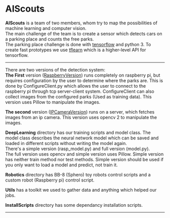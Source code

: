 # AIScouts

**AIScouts** is a team of two members, whom try to map the possibilities of machine learning and computer vision.   
The main challenge of the team is to create a sensor which detects cars on a parking place and counts the free parks.   
The parking place challenge is done with [tensorflow](https://www.tensorflow.org/) and python 3. To create fast prototypes we use [tflearn](http://tflearn.org/) which is a higher-level API for tensorflow.   

---

There are two versions of the detection system:    
**The First** version ([RaspberryVersion](https://github.com/MystiCons/AIScouts/tree/master/RaspberryVersion)) runs completely on raspberry pi, but requires configuration by the user to determine where the parks are. This is done by ConfigureClient.py which allows the user to connect to the raspberry pi through tcp server-client system. ConfigureClient can also collect images from the configured parks (Used as training data). This version uses Pillow to manipulate the images.   
   
**The second** version ([IPCameraVersion](https://github.com/MystiCons/AIScouts/tree/master/IPCameraVersion)) runs on a server, which fetches images from an ip camera. This version uses opencv 2 to manipulate the images.   

**DeepLearning** directory has our training scripts and model class. The model class describes the neural network model which can be saved and loaded in different scripts without writing the model again.    
There's a simple version (rasp_model.py) and full version (model.py).    
The full version uses opencv and simple version uses Pillow. Simple version has neither train method nor test methods. 
Simple version should be used if you only want to load a model and predict, not train it.   

**Robotics** directory has BB-8 (Sphero) toy robots control scripts and a custom robot (Raspberry pi) control script.   

**Utils** has a toolkit we used to gather data and anything which helped our jobs.   

**InstallScripts** directory has some dependancy installation scripts.   

---
